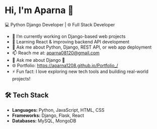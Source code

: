 # Hi, I'm Aparna 👋
💻 Python Django Developer | 🌐 Full Stack Developer

- 🔭 I’m currently working on Django-based web projects
- 🌱 Learning React & improving backend API development
- 💬 Ask me about Python, Django, REST API, or web app deployment
- 📫 Reach me at: aparna08120@gmail.com
- 💬 Ask me about Django  🚀
- 🌐 Portfolio: https://aparna1208.github.io/Portfolio_/
- ⚡ Fun fact: I love exploring new tech tools and building real-world projects!



## 🛠️ Tech Stack
- **Languages:** Python, JavaScript, HTML, CSS
- **Frameworks:** Django, Flask, React
- **Databases:** MySQL, MongoDB
